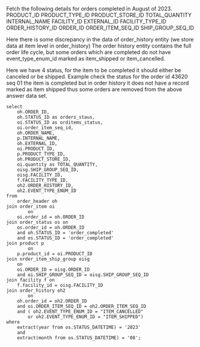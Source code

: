 Fetch the following details for orders completed in August of 2023.
PRODUCT_ID
PRODUCT_TYPE_ID
PRODUCT_STORE_ID 
TOTAL_QUANTITY
INTERNAL_NAME 
FACILITY_ID
EXTERNAL_ID 
FACILITY_TYPE_ID 
ORDER_HISTORY_ID 
ORDER_ID
ORDER_ITEM_SEQ_ID
SHIP_GROUP_SEQ_ID

Here there is some discrepancy in the data of order_history entity (we store data at item level in order_history)
The order history entity contains the full order life cycle, but some orders which are completed do not have event_type_enum_id marked as item_shipped or item_cancelled.

Here we have 4 status, for the item to be completed it should either be canceled or be shipped.
Example check the status for the order id 43620 seq 01 the item is completed but in order history it does not have a record marked as item shipped thus some orders are removed from the above answer data set.
```
select
	oh.ORDER_ID,
	oh.STATUS_ID as orders_staus,
	oi.STATUS_ID as orditems_status,
	oi.order_item_seq_id,
	oh.ORDER_NAME,
	p.INTERNAL_NAME,
	oh.EXTERNAL_ID,
	oi.PRODUCT_ID,
	p.PRODUCT_TYPE_ID,
	oh.PRODUCT_STORE_ID,
	oi.quantity as TOTAL_QUANTITY,
	oisg.SHIP_GROUP_SEQ_ID,
	oisg.FACILITY_ID,
	f.FACILITY_TYPE_ID,
	oh2.ORDER_HISTORY_ID,
	oh2.EVENT_TYPE_ENUM_ID
from
	order_header oh
join order_item oi
		on
	oi.order_id = oh.ORDER_ID
join order_status os on
	os.order_id = oh.ORDER_ID
	and oh.STATUS_ID = 'order_completed'
	and os.STATUS_ID = 'order_completed'
join product p
		on
	p.product_id = oi.PRODUCT_ID
join order_item_ship_group oisg
	on
	oi.ORDER_ID = oisg.ORDER_ID
	and oi.SHIP_GROUP_SEQ_ID = oisg.SHIP_GROUP_SEQ_ID
join facility f on
	f.facility_id = oisg.FACILITY_ID
join order_history oh2
		on
	oh.order_id = oh2.ORDER_ID
	and oi.ORDER_ITEM_SEQ_ID = oh2.ORDER_ITEM_SEQ_ID
	and ( oh2.EVENT_TYPE_ENUM_ID = "ITEM_CANCELLED"
		or oh2.EVENT_TYPE_ENUM_ID = "ITEM_SHIPPED")
where
	extract(year from os.STATUS_DATETIME) = '2023'
	and
	extract(month from os.STATUS_DATETIME) = '08';
```
